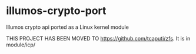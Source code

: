 # illumos-crypto-port
Illumos crypto api ported as a Linux kernel module

THIS PROJECT HAS BEEN MOVED TO https://github.com/tcaputi/zfs. It is in module/icp/
